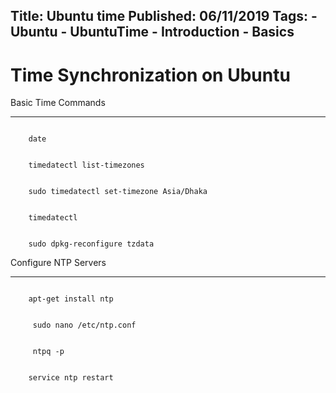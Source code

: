 Title: Ubuntu time
Published: 06/11/2019
Tags:
    - Ubuntu
    - UbuntuTime
    - Introduction
    - Basics
---

Time Synchronization on Ubuntu 
=================================

Basic Time Commands
********************

```shell

    date
```

```shell

    timedatectl list-timezones
```

```shell

    sudo timedatectl set-timezone Asia/Dhaka

```

```shell 

    timedatectl
```

```shell

    sudo dpkg-reconfigure tzdata
```

Configure NTP Servers
***********************

```shell

    apt-get install ntp
```

```shell

     sudo nano /etc/ntp.conf
```

```shell

     ntpq -p

```

```shell

    service ntp restart

```